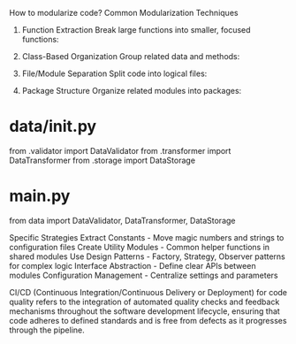 How to modularize code?
Common Modularization Techniques
1. Function Extraction
Break large functions into smaller, focused functions:

2. Class-Based Organization
Group related data and methods:

3. File/Module Separation
Split code into logical files:

4. Package Structure
Organize related modules into packages:

# data/__init__.py
from .validator import DataValidator
from .transformer import DataTransformer
from .storage import DataStorage

# main.py
from data import DataValidator, DataTransformer, DataStorage


Specific Strategies
Extract Constants - Move magic numbers and strings to configuration files
Create Utility Modules - Common helper functions in shared modules
Use Design Patterns - Factory, Strategy, Observer patterns for complex logic
Interface Abstraction - Define clear APIs between modules
Configuration Management - Centralize settings and parameters


CI/CD (Continuous Integration/Continuous Delivery or Deployment) for code quality refers to the integration of automated quality checks and feedback mechanisms throughout the software development lifecycle, ensuring that code adheres to defined standards and is free from defects as it progresses through the pipeline.

